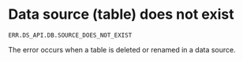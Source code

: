 # Data source (table) does not exist

`ERR.DS_API.DB.SOURCE_DOES_NOT_EXIST`

The error occurs when a table is deleted or renamed in a data source.

